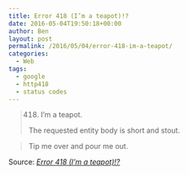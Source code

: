```yaml
---
title: Error 418 (I’m a teapot)!?
date: 2016-05-04T19:50:18+00:00
author: Ben
layout: post
permalink: /2016/05/04/error-418-im-a-teapot/
categories:
  - Web
tags:
  - google
  - http418
  - status codes
---
```

> 418. I’m a teapot.
> 
> The requested entity body is short and stout.
  
> Tip me over and pour me out.

Source: _[Error 418 (I’m a teapot)!?](http://www.google.com/teapot)_